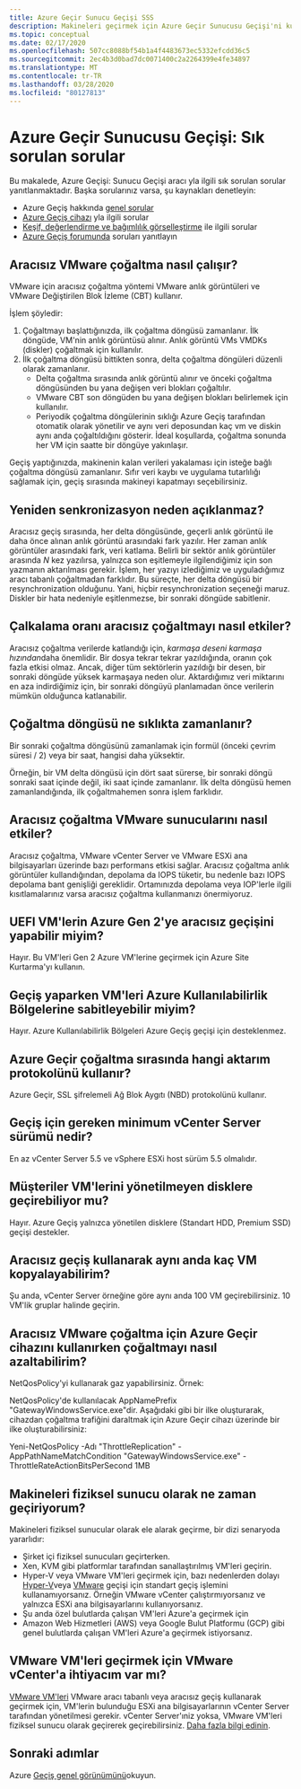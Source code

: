 ```yaml
---
title: Azure Geçir Sunucu Geçişi SSS
description: Makineleri geçirmek için Azure Geçir Sunucusu Geçişi'ni kullanma yla ilgili sık sorulan soruların yanıtlarını alın.
ms.topic: conceptual
ms.date: 02/17/2020
ms.openlocfilehash: 507cc8088bf54b1a4f4483673ec5332efcdd36c5
ms.sourcegitcommit: 2ec4b3d0bad7dc0071400c2a2264399e4fe34897
ms.translationtype: MT
ms.contentlocale: tr-TR
ms.lasthandoff: 03/28/2020
ms.locfileid: "80127813"
---
```

# <a name="azure-migrate-server-migration-common-questions"></a>Azure Geçir Sunucusu Geçişi: Sık sorulan sorular

Bu makalede, Azure Geçişi: Sunucu Geçişi aracı yla ilgili sık sorulan sorular yanıtlanmaktadır. Başka sorularınız varsa, şu kaynakları denetleyin:

- Azure Geçiş hakkında [genel sorular](resources-faq.md)
- [Azure Geçiş cihazı](common-questions-appliance.md) yla ilgili sorular
- [Keşif, değerlendirme ve bağımlılık görselleştirme](common-questions-discovery-assessment.md) ile ilgili sorular
- [Azure Geçiş forumunda](https://aka.ms/AzureMigrateForum) soruları yanıtlayın

## <a name="how-does-agentless-vmware-replication-work"></a>Aracısız VMware çoğaltma nasıl çalışır?

VMware için aracısız çoğaltma yöntemi VMware anlık görüntüleri ve VMware Değiştirilen Blok İzleme (CBT) kullanır.

İşlem şöyledir:

1. Çoğaltmayı başlattığınızda, ilk çoğaltma döngüsü zamanlanır. İlk döngüde, VM'nin anlık görüntüsü alınır. Anlık görüntü VMs VMDKs (diskler) çoğaltmak için kullanılır. 
2. İlk çoğaltma döngüsü bittikten sonra, delta çoğaltma döngüleri düzenli olarak zamanlanır.
    - Delta çoğaltma sırasında anlık görüntü alınır ve önceki çoğaltma döngüsünden bu yana değişen veri blokları çoğaltılır.
    - VMware CBT son döngüden bu yana değişen blokları belirlemek için kullanılır.
    - Periyodik çoğaltma döngülerinin sıklığı Azure Geçiş tarafından otomatik olarak yönetilir ve aynı veri deposundan kaç vm ve diskin aynı anda çoğaltıldığını gösterir. İdeal koşullarda, çoğaltma sonunda her VM için saatte bir döngüye yakınlaşır.

Geçiş yaptığınızda, makinenin kalan verileri yakalaması için isteğe bağlı çoğaltma döngüsü zamanlanır. Sıfır veri kaybı ve uygulama tutarlılığı sağlamak için, geçiş sırasında makineyi kapatmayı seçebilirsiniz.

## <a name="why-isnt-resynchronization-exposed"></a>Yeniden senkronizasyon neden açıklanmaz?

Aracısız geçiş sırasında, her delta döngüsünde, geçerli anlık görüntü ile daha önce alınan anlık görüntü arasındaki fark yazılır. Her zaman anlık görüntüler arasındaki fark, veri katlama. Belirli bir sektör anlık görüntüler arasında *N* kez yazılırsa, yalnızca son eşitlemeyle ilgilendiğimiz için son yazmanın aktarılması gerekir. İşlem, her yazıyı izlediğimiz ve uyguladığımız aracı tabanlı çoğaltmadan farklıdır. Bu süreçte, her delta döngüsü bir resynchronization olduğunu. Yani, hiçbir resynchronization seçeneği maruz. Diskler bir hata nedeniyle eşitlenmezse, bir sonraki döngüde sabitlenir. 

## <a name="how-does-churn-rate-affect-agentless-replication"></a>Çalkalama oranı aracısız çoğaltmayı nasıl etkiler?

Aracısız çoğaltma verilerde katlandığı için, *karmaşa deseni* *karmaşa hızından*daha önemlidir. Bir dosya tekrar tekrar yazıldığında, oranın çok fazla etkisi olmaz. Ancak, diğer tüm sektörlerin yazıldığı bir desen, bir sonraki döngüde yüksek karmaşaya neden olur. Aktardığımız veri miktarını en aza indirdiğimiz için, bir sonraki döngüyü planlamadan önce verilerin mümkün olduğunca katlanabilir.  

## <a name="how-frequently-is-a-replication-cycle-scheduled"></a>Çoğaltma döngüsü ne sıklıkta zamanlanır?

Bir sonraki çoğaltma döngüsünü zamanlamak için formül (önceki çevrim süresi / 2) veya bir saat, hangisi daha yüksektir.

Örneğin, bir VM delta döngüsü için dört saat sürerse, bir sonraki döngü sonraki saat içinde değil, iki saat içinde zamanlanır. İlk delta döngüsü hemen zamanlandığında, ilk çoğaltmahemen sonra işlem farklıdır.

## <a name="how-does-agentless-replication-affect-vmware-servers"></a>Aracısız çoğaltma VMware sunucularını nasıl etkiler?

Aracısız çoğaltma, VMware vCenter Server ve VMware ESXi ana bilgisayarları üzerinde bazı performans etkisi sağlar. Aracısız çoğaltma anlık görüntüler kullandığından, depolama da IOPS tüketir, bu nedenle bazı IOPS depolama bant genişliği gereklidir. Ortamınızda depolama veya IOP'lerle ilgili kısıtlamalarınız varsa aracısız çoğaltma kullanmanızı önermiyoruz.

## <a name="can-i-do-agentless-migration-of-uefi-vms-to-azure-gen-2"></a>UEFI VM'lerin Azure Gen 2'ye aracısız geçişini yapabilir miyim?

Hayır. Bu VM'leri Gen 2 Azure VM'lerine geçirmek için Azure Site Kurtarma'yı kullanın. 

## <a name="can-i-pin-vms-to-azure-availability-zones-when-i-migrate"></a>Geçiş yaparken VM'leri Azure Kullanılabilirlik Bölgelerine sabitleyebilir miyim?

Hayır. Azure Kullanılabilirlik Bölgeleri Azure Geçiş geçişi için desteklenmez.

## <a name="what-transport-protocol-does-azure-migrate-use-during-replication"></a>Azure Geçir çoğaltma sırasında hangi aktarım protokolünü kullanır?

Azure Geçir, SSL şifrelemeli Ağ Blok Aygıtı (NBD) protokolünü kullanır.

## <a name="what-is-the-minimum-vcenter-server-version-required-for-migration"></a>Geçiş için gereken minimum vCenter Server sürümü nedir?

En az vCenter Server 5.5 ve vSphere ESXi host sürüm 5.5 olmalıdır.

## <a name="can-customers-migrate-their-vms-to-unmanaged-disks"></a>Müşteriler VM'lerini yönetilmeyen disklere geçirebiliyor mu?

Hayır. Azure Geçiş yalnızca yönetilen disklere (Standart HDD, Premium SSD) geçişi destekler.

## <a name="how-many-vms-can-i-replicate-at-one-time-by-using-agentless-migration"></a>Aracısız geçiş kullanarak aynı anda kaç VM kopyalayabilirim?

Şu anda, vCenter Server örneğine göre aynı anda 100 VM geçirebilirsiniz. 10 VM'lik gruplar halinde geçirin.

## <a name="how-do-i-throttle-replication-in-using-azure-migrate-appliance-for-agentless-vmware-replication"></a>Aracısız VMware çoğaltma için Azure Geçir cihazını kullanırken çoğaltmayı nasıl azaltabilirim?  

NetQosPolicy'yi kullanarak gaz yapabilirsiniz. Örnek:

NetQosPolicy'de kullanılacak AppNamePrefix "GatewayWindowsService.exe"dir. Aşağıdaki gibi bir ilke oluşturarak, cihazdan çoğaltma trafiğini daraltmak için Azure Geçir cihazı üzerinde bir ilke oluşturabilirsiniz:
 
Yeni-NetQosPolicy -Adı "ThrottleReplication" -AppPathNameMatchCondition "GatewayWindowsService.exe" -ThrottleRateActionBitsPerSecond 1MB

## <a name="when-do-i-migrate-machines-as-physical-servers"></a>Makineleri fiziksel sunucu olarak ne zaman geçiriyorum?

Makineleri fiziksel sunucular olarak ele alarak geçirme, bir dizi senaryoda yararlıdır:

- Şirket içi fiziksel sunucuları geçirterken.
- Xen, KVM gibi platformlar tarafından sanallaştırılmış VM'leri geçirin.
- Hyper-V veya VMware VM'leri geçirmek için, bazı nedenlerden dolayı [Hyper-V](tutorial-migrate-hyper-v.md)veya [VMware](server-migrate-overview.md) geçişi için standart geçiş işlemini kullanamıyorsanız. Örneğin VMware vCenter çalıştırmıyorsanız ve yalnızca ESXi ana bilgisayarlarını kullanıyorsanız.
- Şu anda özel bulutlarda çalışan VM'leri Azure'a geçirmek için
- Amazon Web Hizmetleri (AWS) veya Google Bulut Platformu (GCP) gibi genel bulutlarda çalışan VM'leri Azure'a geçirmek istiyorsanız.

## <a name="do-i-need-vmware-vcenter-to-migrate-vmware-vms"></a>VMware VM'leri geçirmek için VMware vCenter'a ihtiyacım var mı?
[VMware VM'leri](server-migrate-overview.md) VMware aracı tabanlı veya aracısız geçiş kullanarak geçirmek için, VM'lerin bulunduğu ESXi ana bilgisayarlarının vCenter Server tarafından yönetilmesi gerekir. vCenter Server'ıniz yoksa, VMware VM'leri fiziksel sunucu olarak geçirerek geçirebilirsiniz. [Daha fazla bilgi edinin](migrate-support-matrix-physical-migration.md).
 
## <a name="next-steps"></a>Sonraki adımlar

Azure [Geçiş genel görünümünü](migrate-services-overview.md)okuyun.
